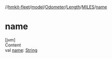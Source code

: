 //[hmkit-fleet](../../../../../index.md)/[model](../../../index.md)/[Odometer](../../index.md)/[Length](../index.md)/[MILES](index.md)/[name](name.md)



# name  
[jvm]  
Content  
val [name](name.md): [String](https://kotlinlang.org/api/latest/jvm/stdlib/kotlin/-string/index.html)  



